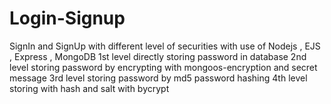 # Login-Signup
SignIn and SignUp with different level of securities with use of Nodejs , EJS , Express , MongoDB
1st level directly storing password in database
2nd level storing password by encrypting with mongoos-encryption and secret message
3rd level storing password by md5 password hashing
4th level storing with hash and salt with bycrypt



